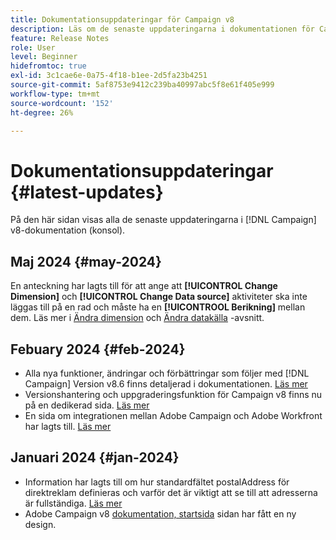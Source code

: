 ```yaml
---
title: Dokumentationsuppdateringar för Campaign v8
description: Läs om de senaste uppdateringarna i dokumentationen för Campaign v8
feature: Release Notes
role: User
level: Beginner
hidefromtoc: true
exl-id: 3c1cae6e-0a75-4f18-b1ee-2d5fa23b4251
source-git-commit: 5af8753e9412c239ba40997abc5f8e61f405e999
workflow-type: tm+mt
source-wordcount: '152'
ht-degree: 26%

---
```


# Dokumentationsuppdateringar {#latest-updates}

På den här sidan visas alla de senaste uppdateringarna i [!DNL Campaign] v8-dokumentation (konsol).

## Maj 2024 {#may-2024}

En anteckning har lagts till för att ange att **[!UICONTROL Change Dimension]** och **[!UICONTROL Change Data source]** aktiviteter ska inte läggas till på en rad och måste ha en **[!UICONTROOL Berikning]** mellan dem. Läs mer i [Ändra dimension](../../automation/workflow/change-dimension.md) och [Ändra datakälla](../../automation/workflow/change-data-source.md) -avsnitt.

## Febuary 2024 {#feb-2024}

* Alla nya funktioner, ändringar och förbättringar som följer med [!DNL Campaign] Version v8.6 finns detaljerad i dokumentationen. [Läs mer](release-notes.md)
* Versionshantering och uppgraderingsfunktion för Campaign v8 finns nu på en dedikerad sida. [Läs mer](upgrades.md)
* En sida om integrationen mellan Adobe Campaign och Adobe Workfront har lagts till. [Läs mer](../connect/ac-workfront.md)

## Januari 2024 {#jan-2024}

* Information har lagts till om hur standardfältet postalAddress för direktreklam definieras och varför det är viktigt att se till att adresserna är fullständiga. [Läs mer](../send/direct-mail.md)
* Adobe Campaign v8 [dokumentation, startsida](../campaign-home.md) sidan har fått en ny design.
